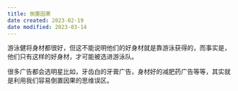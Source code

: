 ```yaml
---
title: 倒置因果
date created: 2023-02-19
date modified: 2023-03-14
---
```


游泳健将身材都很好，但这不能说明他们的好身材就是靠游泳获得的，而事实是，他们只有这样的好身材，才可能被选进游泳队。

很多广告都会选明星比如，牙齿白的牙膏广告，身材好的减肥药广告等等，其实就是利用我们容易倒置因果的思维误区。
